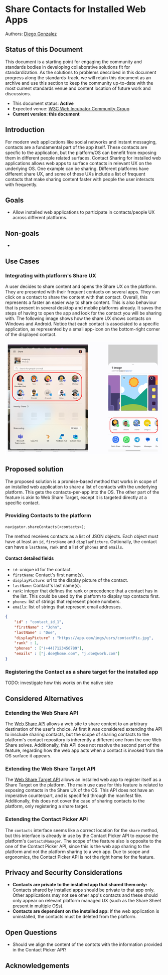 # Share Contacts for Installed Web Apps

Authors: [Diego Gonzalez](https://github.com/diekus)

## Status of this Document
This document is a starting point for engaging the community and standards bodies in developing collaborative solutions fit for standardization. As the solutions to problems described in this document progress along the standards-track, we will retain this document as an archive and use this section to keep the community up-to-date with the most current standards venue and content location of future work and discussions.
* This document status: **Active**
* Expected venue: [W3C Web Incubator Community Group](https://wicg.io/)
* **Current version: this document**

## Introduction

For modern web applications like social networks and instant messaging, contacts are a fundamental part of the app itself. These contacts are specfic to the application, but the platform/OS can benefit from exposing them in different people related surfaces. Contact Sharing for installed web applications allows web apps to surface contacts in relevant UX on the underlying OS. One example can be sharing. Different platforms have different share UX, and some of these UXs include a list of frequent contacts that make sharing content faster with people the user interacts with frequently.

## Goals

* Allow installed web applications to participate in contacts/people UX across different platforms.

## Non-goals

*

## Use Cases

### Integrating with platform's Share UX

A user decides to share content and opens the Share UX on the platform. They are presented with their frequent contacts on several apps. They can click on a contact to share the content with that contact. Overall, this represents a faster an easier way to share content. This is also behaviour that is present in several desktop and mobile platforms already. It saves the steps of having to open the app and look for the contact you will be sharing with. The following image shows how the share UX shows contacts on Windows and Android. Notice that each contact is associated to a specific application, as represented by a small app-icon on the bottom-right corner of the displayed contact.

![Share UX on multiple platforms](contactShare.png)

## Proposed solution

The proposed solution is a promise-based method that works in scope of an installed web application to share a list of contacts with the underlying platform. This gets the contacts-per-app into the OS. The other part of the feature is akin to Web Share Target, except it is targeted directly at a specific contact.

### Providing Contacts to the platform

`navigator.shareContacts(<contacts>);`

The method receives contacts as a list of JSON objects. Each object must have at least an `id`, `firstName` and `displayPicture`. Optionally, the contact can have a `lastName`, `rank` and a list of `phones` and `emails`.

#### Contact detailed fields

* `id`: unique id for the contact.
* `firstName`: Contact's first name(s).
* `displayPicture`: url to the display picture of the contact.
* `lastName`: Contact's last name(s).
* `rank`: integer that defines the rank or precedence that a contact has in the list. This could be used by the platform to display top contacts first.
* `phones`: list of strings that represent phone numbers.
* `emails`: list of strings that represent email addresses.

```json
{
    "id" : "contact_id_1",
    "firstName" : "John",
    "lastName" : "Doe",
    "displayPicture" : "https://app.com/imgs/usrs/contactPic.jpg",
    "rank" : 1,
    "phones" : ["(+44)7123456789"],
    "emails" : ["j.doe@home.com", "j.doe@work.com"]
}

```

### Registering the Contact as a share target for the installed app

TODO: investigate how this works on the native side

## Considered Alternatives

### Extending the Web Share API

The [Web Share API](https://w3c.github.io/web-share/) allows a web site to share content to an arbitrary destination of the user's choice. At first it was considered extending the API to insclude sharing contacts, but the scope of sharing contacts to the platform's contact repository is inherently a different one from the one Web Share solves. Additionally, this API does not resolve the second part of the feature, regarding how the web app acts when a contact is invoked from the OS surface it appears.

### Extending the Web Share Target API

The [Web Share Target API](https://w3c.github.io/web-share-target/) allows an installed web app to register itself as a Share Target on the platform. The main use case for this feature is related to exposing contacts in the Share UX of the OS. This API does not have an imperative counterpart, and is specififed through the manifest file. Additionally, this does not cover the case of sharing contacts to the platform, only registering a share target.

### Extending the Contact Picker API

The `contacts` interface seems like a correct location for the `share` method, but this interface is already in use by the Contact Picker API to expose the platform's `ContactsManager`. The scope of the feature also is opposite to the one of the Contact Picker API, since this is the web app sharing to the platform and not the platform sharing to a web app. Due to scope and ergonomics, the Contact Picker API is not the right home for the feature.

## Privacy and Security Considerations

* **Contacts are private to the installed app that shared them only:** Contacts shared by installed apps should be private to that app only. Other applications may not see other app's contacts and these should only appear on relevant platform managed UX (such as the Share Sheet present in multiple OSs).
* **Contacts are dependent on the installed app:** If the web application is uninstalled, the contacts must be deleted from the platform.

## Open Questions

* Should we align the content of the contcts with the information provided in the Contact Picker API?

## Acknowledgements